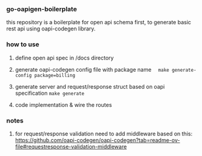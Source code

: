 ### go-oapigen-boilerplate

this repository is a boilerplate for open api schema first, to generate basic rest api using oapi-codegen library.


### how to use

1. define open api spec in /docs directory

2. generate oapi-codegen config file with package name
```  make generate-config package=billing```

3. generate server and request/response struct based on oapi specification
``` make generate ```

4. code implementation & wire the routes


### notes
1. for request/response validation need to add middleware based on this:
https://github.com/oapi-codegen/oapi-codegen?tab=readme-ov-file#requestresponse-validation-middleware